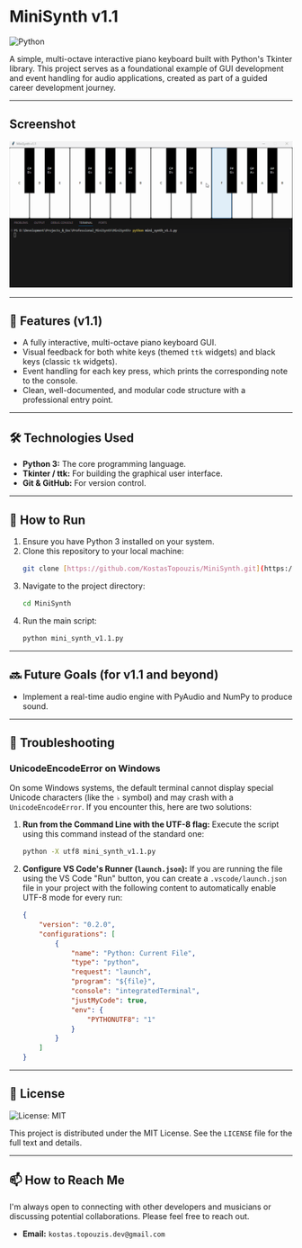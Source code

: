 # MiniSynth v1.1

![Python](https://img.shields.io/badge/Python-3776AB?style=for-the-badge&logo=python&logoColor=white)

A simple, multi-octave interactive piano keyboard built with Python's Tkinter library. This project serves as a foundational example of GUI development and event handling for audio applications, created as part of a guided career development journey.

---
## Screenshot

![MiniSynth v1.1 Screenshot](docs/images/mini_synth_v1.1.gif)

---
## 🎹 Features (v1.1)

* A fully interactive, multi-octave piano keyboard GUI.
* Visual feedback for both white keys (themed `ttk` widgets) and black keys (classic `tk` widgets).
* Event handling for each key press, which prints the corresponding note to the console.
* Clean, well-documented, and modular code structure with a professional entry point.

---
## 🛠️ Technologies Used

* **Python 3:** The core programming language.
* **Tkinter / ttk:** For building the graphical user interface.
* **Git & GitHub:** For version control.

---
## 🚀 How to Run

1.  Ensure you have Python 3 installed on your system.
2.  Clone this repository to your local machine:
    ```bash
    git clone [https://github.com/KostasTopouzis/MiniSynth.git](https://github.com/KostasTopouzis/MiniSynth.git)
    ```
3.  Navigate to the project directory:
    ```bash
    cd MiniSynth
    ```
4.  Run the main script:
    ```bash
    python mini_synth_v1.1.py
    ```

---
## 🔜 Future Goals (for v1.1 and beyond)

* Implement a real-time audio engine with PyAudio and NumPy to produce sound.

---
## 🐛 Troubleshooting

### UnicodeEncodeError on Windows

On some Windows systems, the default terminal cannot display special Unicode characters (like the `♭` symbol) and may crash with a `UnicodeEncodeError`. If you encounter this, here are two solutions:

1.  **Run from the Command Line with the UTF-8 flag:**
    Execute the script using this command instead of the standard one:
    ```bash
    python -X utf8 mini_synth_v1.1.py
    ```

2.  **Configure VS Code's Runner (`launch.json`):**
    If you are running the file using the VS Code "Run" button, you can create a `.vscode/launch.json` file in your project with the following content to automatically enable UTF-8 mode for every run:
    ```json
    {
        "version": "0.2.0",
        "configurations": [
            {
                "name": "Python: Current File",
                "type": "python",
                "request": "launch",
                "program": "${file}",
                "console": "integratedTerminal",
                "justMyCode": true,
                "env": {
                    "PYTHONUTF8": "1"
                }
            }
        ]
    }
    ```

---
## 📝 License

![License: MIT](https://img.shields.io/badge/License-MIT-yellow.svg)

This project is distributed under the MIT License. See the `LICENSE` file for the full text and details.

---
## 📫 How to Reach Me

I'm always open to connecting with other developers and musicians or discussing potential collaborations. Please feel free to reach out.

* **Email:** `kostas.topouzis.dev@gmail.com`
